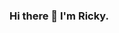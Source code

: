 ### Hi there 👋 I'm Ricky.

<!--
**rickylai248/rickylai248** is a ✨ _special_ ✨ repository because its `README.md` (this file) appears on your GitHub profile.

I'm currently a second-year student at the University of British Columbia completing a Combined Major in Computer Science and Business, and I'm passionate about technology, volunteering to help impoverished individuals in need, and learning new exciting things as a software / front-end developer!
